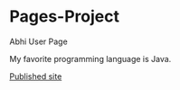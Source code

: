 # Pages-Project
Abhi User Page

My favorite programming language is Java.

[Published site](https://github.com/abhinavsanisetty/Pages-Project/tree/main)
